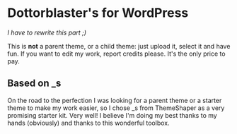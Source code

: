Dottorblaster's for WordPress
==================

_I have to rewrite this part ;)_

This is **not** a parent theme, or a child theme: just upload it, select it and have fun.
If you want to edit my work, report credits please. It's the only price to pay.

Based on _s
-----------

On the road to the perfection I was looking for a parent theme or a starter theme to make my work easier, so I chose _s from ThemeShaper as a very promising starter kit. Very well! I believe I'm doing my best thanks to my hands (obviously) and thanks to this wonderful toolbox.